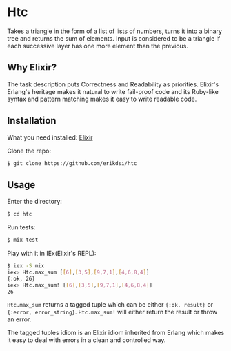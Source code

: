 # Htc

Takes a triangle in the form of a list of lists of numbers, turns it into a binary tree and returns the sum of elements.
Input is considered to be a triangle if each successive layer has one more element than the previous.

## Why Elixir?

The task description puts Correctness and Readability as priorities. Elixir's Erlang's heritage makes it natural to write fail-proof code and its Ruby-like syntax and pattern matching makes it easy to write readable code.

## Installation

What you need installed:
[Elixir](https://elixir-lang.org/install.html)

Clone the repo:
```bash
$ git clone https://github.com/erikdsi/htc
```

## Usage

Enter the directory:
```bash
$ cd htc
```
Run tests:
```bash
$ mix test
```
Play with it in IEx(Elixir's REPL):
```bash
$ iex -S mix
iex> Htc.max_sum [[6],[3,5],[9,7,1],[4,6,8,4]]
{:ok, 26}
iex> Htc.max_sum! [[6],[3,5],[9,7,1],[4,6,8,4]]
26
```
`Htc.max_sum` returns a tagged tuple which can be either `{:ok, result}` or `{:error, error_string}`.
`Htc.max_sum!` will either return the result or throw an error.

The tagged tuples idiom is an Elixir idiom inherited from Erlang which makes it easy to deal with errors in a clean and controlled way.